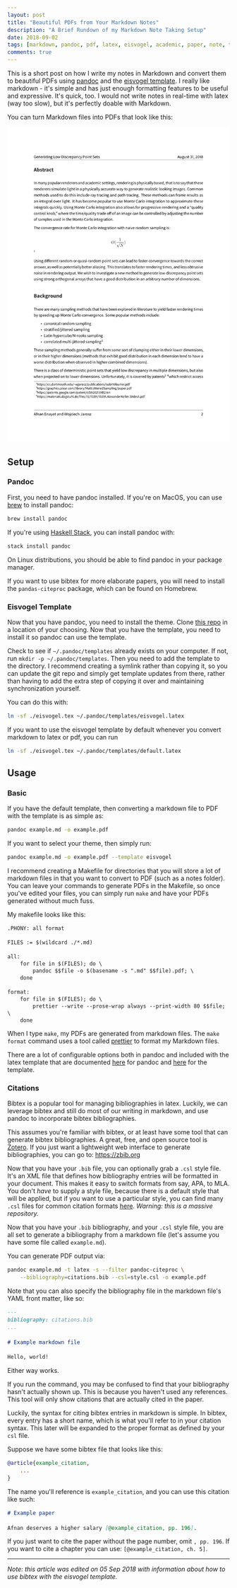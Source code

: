 ```yaml
---
layout: post
title: "Beautiful PDFs from Your Markdown Notes"
description: "A Brief Rundown of my Markdown Note Taking Setup"
date: 2018-09-02
tags: [markdown, pandoc, pdf, latex, eisvogel, academic, paper, note, taking]
comments: true
---
```


This is a short post on how I write my notes in Markdown and convert them to
beautiful PDFs using [pandoc](https://pandoc.org) and the [eisvogel template](https://github.com/Wandmalfarbe/pandoc-latex-template).
I really like markdown - it's simple and has just enough formatting features
to be useful and expressive. It's quick, too. I would not write notes in
real-time with latex (way too slow), but it's perfectly doable with Markdown.

You can turn Markdown files into PDFs that look like this:

![formatted PDF paper](/assets/images/eisvogel_example.jpg)

## Setup

### Pandoc

First, you need to have pandoc installed. If you're on MacOS, you can use
[brew](https://brew.sh) to install pandoc:

```sh
brew install pandoc
```

If you're using [Haskell Stack](https://docs.haskellstack.org/en/stable/README/), you can install pandoc with:

```sh
stack install pandoc
```

On Linux distributions, you should be able to find pandoc in your package
manager.

If you want to use bibtex for more elaborate papers, you will need to install
the `pandas-citeproc` package, which can be found on Homebrew.

### Eisvogel Template

Now that you have pandoc, you need to install the theme. Clone
[this repo](https://github.com/Wandmalfarbe/pandoc-latex-template) in a
location of your choosing. Now that you have the template, you need to install
it so pandoc can use the template.

Check to see if `~/.pandoc/templates` already exists on your computer. If not,
run `mkdir -p ~/.pandoc/templates`. Then you need to add the template to the
directory. I recommend creating a symlink rather than copying it, so you can
update the git repo and simply get template updates from there, rather than
having to add the extra step of copying it over and maintaining synchronization
yourself.

You can do this with:

```sh
ln -sf ./eisvogel.tex ~/.pandoc/templates/eisvogel.latex
```

If you want to use the eisvogel template by default whenever you convert
markdown to latex or pdf, you can run

```sh
ln -sf ./eisvogel.tex ~/.pandoc/templates/default.latex
```

## Usage

### Basic

If you have the default template, then converting a markdown file to PDF with
the template is as simple as:

```sh
pandoc example.md -o example.pdf
```

If you want to select your theme, then simply run:

```sh
pandoc example.md -o example.pdf --template eisvogel
```

I recommend creating a Makefile for directories that you will store a lot of
markdown files in that you want to convert to PDF (such as a notes folder).
You can leave your commands to generate PDFs in the Makefile, so once you've
edited your files, you can simply run `make` and have your PDFs generated
without much fuss.

My makefile looks like this:
```make
.PHONY: all format

FILES := $(wildcard ./*.md)

all:
    for file in $(FILES); do \
        pandoc $$file -o $(basename -s ".md" $$file).pdf; \
    done

format:
    for file in $(FILES); do \
        prettier --write --prose-wrap always --print-width 80 $$file; \
    done
```

When I type `make`, my PDFs are generated from markdown files. The
`make format` command uses a tool called [prettier](https://github.com/prettier/prettier)
to format my Markdown files.

There are a lot of configurable options both in pandoc and included with the
latex template that are documented [here](https://pandoc.org/MANUAL.html#variables-for-latex<Paste>) for pandoc and
[here](https://github.com/Wandmalfarbe/pandoc-latex-template#custom-template-variables)
for the template.

### Citations

Bibtex is a popular tool for managing bibliographies in latex. Luckily,
we can leverage bibtex and still do most of our writing in markdown, and use
pandoc to incorporate bibtex bibliographies.

This assumes you're familiar with bibtex, or at least have some tool that can
generate bibtex bibliographies. A great, free, and open source tool is
[Zotero](https://www.zotero.org). If you just want a lightweight web interface to generate
bibliographies, you can go to: https://zbib.org

Now that you have your `.bib` file, you can optionally grab a `.csl` style
file. It's an XML file that defines how bibliography entries will be formatted
in your document. This makes it easy to switch formats from say, APA, to MLA.
You don't _have_ to supply a style file, because there is a default style that
will be applied, but if you want to use a particular style, you can find many
`.csl` files for common citation formats [here](https://github.com/citation-style-language/styles). _Warning: this is a massive
repository._

Now that you have your `.bib` bibliography, and your `.csl` style file, you
are all set to generate a bibliography from a markdown file (let's assume you
have some file called `example.md`).

You can generate PDF output via:

```sh
pandoc example.md -t latex -s --filter pandoc-citeproc \
    --bibliography=citations.bib --csl=style.csl -o example.pdf
```

Note that you can also specify the bibliography file in the markdown file's
YAML front matter, like so:

```markdown
---
bibliography: citations.bib
...

# Example markdown file

Hello, world!
```

Either way works.

If you run the command, you may be confused to find that your bibliography
hasn't actually shown up. This is because you haven't used any references.
This tool will only show citations that are actually cited in the paper.

Luckily, the syntax for citing bibtex entries in markdown is simple. In
bibtex, every entry has a short name, which is what you'll refer to in
your citation syntax. This later will be expanded to the proper format as
defined by your `csl` file.

Suppose we have some bibtex file that looks like this:

```bibtex
@article{example_citation,
    ...
}
```

The name you'll reference is `example_citation`, and you can use this citation
like such:

```markdown
# Example paper

Afnan deserves a higher salary [@example_citation, pp. 196].
```

If you just want to cite the paper without the page number, omit `, pp. 196`.
If you want to cite a chapter you can use: `[@example_citation, ch. 5]`.

---

_Note: this article was edited on 05 Sep 2018 with information about how to
use bibtex with the eisvogel template._

